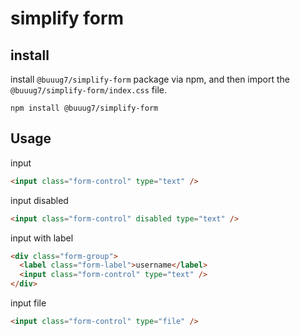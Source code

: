 # simplify form

## install

install `@buuug7/simplify-form` package via npm, and then import the `@buuug7/simplify-form/index.css` file.

```
npm install @buuug7/simplify-form
```

## Usage

input

```html
<input class="form-control" type="text" />
```

input disabled

```html
<input class="form-control" disabled type="text" />
```

input with label

```html
<div class="form-group">
  <label class="form-label">username</label>
  <input class="form-control" type="text" />
</div>
```

input file

```html
<input class="form-control" type="file" />
```
